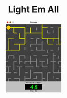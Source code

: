 <h1 align="center">Light Em All</h1>

<p align="center"><img src="LEAPic.png" width=35% alt="LightEmAll"></p>
